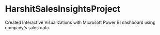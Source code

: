 # HarshitSalesInsightsProject
Created Interactive Visualizations with Microsoft Power BI dashboard using company's sales data
